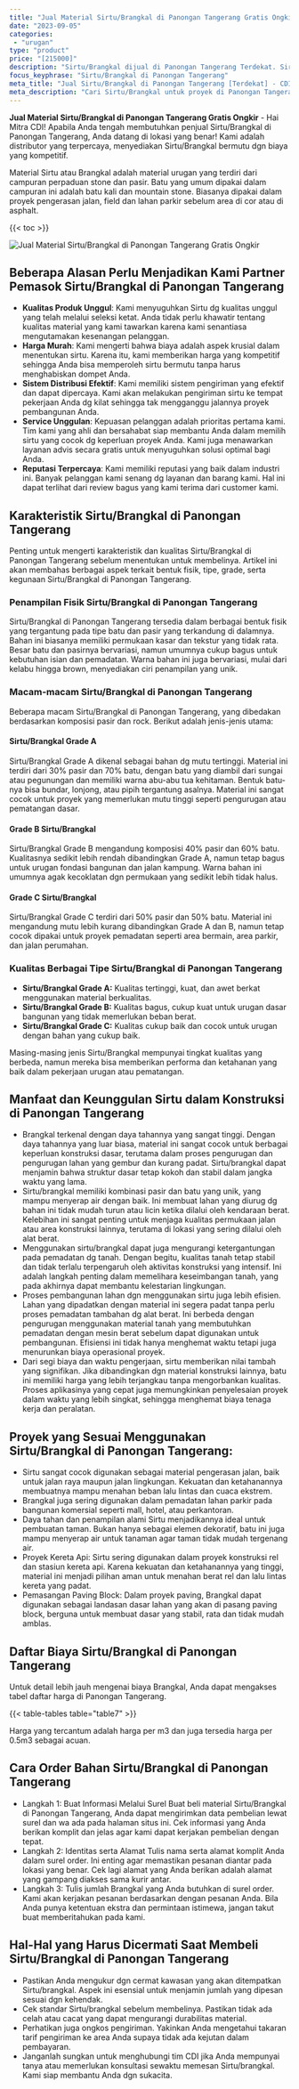 ```yaml
---
title: "Jual Material Sirtu/Brangkal di Panongan Tangerang Gratis Ongkir"
date: "2023-09-05"
categories:
 - "urugan"
type: "product"
price: "[215000]"
description: "Sirtu/Brangkal dijual di Panongan Tangerang Terdekat. Sirtu/Brangkal ini sering dipakai dalam proyek konstruksi sebagai bahan urukan yang padat dan tahan lama. Hubungi kami untuk informasi lebih lanjut."
focus_keyphrase: "Sirtu/Brangkal di Panongan Tangerang"
meta_title: "Jual Sirtu/Brangkal di Panongan Tangerang [Terdekat] - CDI"
meta_description: "Cari Sirtu/Brangkal untuk proyek di Panongan Tangerang? Kami menawarkan Sirtu/Brangkal berkualitas untuk bahan urukan. Dapatkan penawaran terbaik sekarang."
---
```


**Jual Material Sirtu/Brangkal di Panongan Tangerang Gratis Ongkir** - Hai Mitra CDI! Apabila Anda tengah membutuhkan penjual Sirtu/Brangkal di Panongan Tangerang, Anda datang di lokasi yang benar! Kami adalah distributor yang terpercaya, menyediakan Sirtu/Brangkal bermutu dgn biaya yang kompetitif.

Material Sirtu atau Brangkal adalah material urugan yang terdiri dari campuran perpaduan stone dan pasir. Batu yang umum dipakai dalam campuran ini adalah batu kali dan mountain stone. Biasanya dipakai dalam proyek pengerasan jalan, field dan lahan parkir sebelum area di cor atau di asphalt.

{{< toc >}}

![Jual Material Sirtu/Brangkal di Panongan Tangerang Gratis Ongkir](/images/urugan/sirtu-urug-02.jpg)

## Beberapa Alasan Perlu Menjadikan Kami Partner Pemasok Sirtu/Brangkal di Panongan Tangerang

*   **Kualitas Produk Unggul**: Kami menyuguhkan Sirtu dg kualitas unggul yang telah melalui seleksi ketat. Anda tidak perlu khawatir tentang kualitas material yang kami tawarkan karena kami senantiasa mengutamakan kesenangan pelanggan.
*   **Harga Murah**: Kami mengerti bahwa biaya adalah aspek krusial dalam menentukan sirtu. Karena itu, kami memberikan harga yang kompetitif sehingga Anda bisa memperoleh sirtu bermutu tanpa harus menghabiskan dompet Anda.
*   **Sistem Distribusi Efektif**: Kami memiliki sistem pengiriman yang efektif dan dapat dipercaya. Kami akan melakukan pengiriman sirtu ke tempat pekerjaan Anda dg kilat sehingga tak mengganggu jalannya proyek pembangunan Anda.
*   **Service Unggulan**: Kepuasan pelanggan adalah prioritas pertama kami. Tim kami yang ahli dan bersahabat siap membantu Anda dalam memilih sirtu yang cocok dg keperluan proyek Anda. Kami juga menawarkan layanan advis secara gratis untuk menyuguhkan solusi optimal bagi Anda.
*   **Reputasi Terpercaya**: Kami memiliki reputasi yang baik dalam industri ini. Banyak pelanggan kami senang dg layanan dan barang kami. Hal ini dapat terlihat dari review bagus yang kami terima dari customer kami.

## Karakteristik Sirtu/Brangkal di Panongan Tangerang

Penting untuk mengerti karakteristik dan kualitas Sirtu/Brangkal di Panongan Tangerang sebelum menentukan untuk membelinya. Artikel ini akan membahas berbagai aspek terkait bentuk fisik, tipe, grade, serta kegunaan Sirtu/Brangkal di Panongan Tangerang.

### Penampilan Fisik Sirtu/Brangkal di Panongan Tangerang

Sirtu/Brangkal di Panongan Tangerang tersedia dalam berbagai bentuk fisik yang tergantung pada tipe batu dan pasir yang terkandung di dalamnya. Bahan ini biasanya memiliki permukaan kasar dan tekstur yang tidak rata. Besar batu dan pasirnya bervariasi, namun umumnya cukup bagus untuk kebutuhan isian dan pemadatan. Warna bahan ini juga bervariasi, mulai dari kelabu hingga brown, menyediakan ciri penampilan yang unik.

### Macam-macam Sirtu/Brangkal di Panongan Tangerang

Beberapa macam Sirtu/Brangkal di Panongan Tangerang, yang dibedakan berdasarkan komposisi pasir dan rock. Berikut adalah jenis-jenis utama:

#### Sirtu/Brangkal Grade A

Sirtu/Brangkal Grade A dikenal sebagai bahan dg mutu tertinggi. Material ini terdiri dari 30% pasir dan 70% batu, dengan batu yang diambil dari sungai atau pegunungan dan memiliki warna abu-abu tua kehitaman. Bentuk batu-nya bisa bundar, lonjong, atau pipih tergantung asalnya. Material ini sangat cocok untuk proyek yang memerlukan mutu tinggi seperti pengurugan atau pematangan dasar.

#### Grade B Sirtu/Brangkal

Sirtu/Brangkal Grade B mengandung komposisi 40% pasir dan 60% batu. Kualitasnya sedikit lebih rendah dibandingkan Grade A, namun tetap bagus untuk urugan fondasi bangunan dan jalan kampung. Warna bahan ini umumnya agak kecoklatan dgn permukaan yang sedikit lebih tidak halus.

#### Grade C Sirtu/Brangkal

Sirtu/Brangkal Grade C terdiri dari 50% pasir dan 50% batu. Material ini mengandung mutu lebih kurang dibandingkan Grade A dan B, namun tetap cocok dipakai untuk proyek pemadatan seperti area bermain, area parkir, dan jalan perumahan.

### Kualitas Berbagai Tipe Sirtu/Brangkal di Panongan Tangerang

*   **Sirtu/Brangkal Grade A:** Kualitas tertinggi, kuat, dan awet berkat menggunakan material berkualitas.
*   **Sirtu/Brangkal Grade B:** Kualitas bagus, cukup kuat untuk urugan dasar bangunan yang tidak memerlukan beban berat.
*   **Sirtu/Brangkal Grade C:** Kualitas cukup baik dan cocok untuk urugan dengan bahan yang cukup baik.

Masing-masing jenis Sirtu/Brangkal mempunyai tingkat kualitas yang berbeda, namun mereka bisa memberikan performa dan ketahanan yang baik dalam pekerjaan urugan atau pematangan.

## Manfaat dan Keunggulan Sirtu dalam Konstruksi di Panongan Tangerang

*   Brangkal terkenal dengan daya tahannya yang sangat tinggi. Dengan daya tahannya yang luar biasa, material ini sangat cocok untuk berbagai keperluan konstruksi dasar, terutama dalam proses pengurugan dan pengurugan lahan yang gembur dan kurang padat. Sirtu/brangkal dapat menjamin bahwa struktur dasar tetap kokoh dan stabil dalam jangka waktu yang lama.
*   Sirtu/brangkal memiliki kombinasi pasir dan batu yang unik, yang mampu menyerap air dengan baik. Ini membuat lahan yang diurug dg bahan ini tidak mudah turun atau licin ketika dilalui oleh kendaraan berat. Kelebihan ini sangat penting untuk menjaga kualitas permukaan jalan atau area konstruksi lainnya, terutama di lokasi yang sering dilalui oleh alat berat.
*   Menggunakan sirtu/brangkal dapat juga mengurangi ketergantungan pada pemadatan dg tanah. Dengan begitu, kualitas tanah tetap stabil dan tidak terlalu terpengaruh oleh aktivitas konstruksi yang intensif. Ini adalah langkah penting dalam memelihara keseimbangan tanah, yang pada akhirnya dapat membantu kelestarian lingkungan.
*   Proses pembangunan lahan dgn menggunakan sirtu juga lebih efisien. Lahan yang dipadatkan dengan material ini segera padat tanpa perlu proses pemadatan tambahan dg alat berat. Ini berbeda dengan pengurugan menggunakan material tanah yang membutuhkan pemadatan dengan mesin berat sebelum dapat digunakan untuk pembangunan. Efisiensi ini tidak hanya menghemat waktu tetapi juga menurunkan biaya operasional proyek.
*   Dari segi biaya dan waktu pengerjaan, sirtu memberikan nilai tambah yang signifikan. Jika dibandingkan dgn material konstruksi lainnya, batu ini memiliki harga yang lebih terjangkau tanpa mengorbankan kualitas. Proses aplikasinya yang cepat juga memungkinkan penyelesaian proyek dalam waktu yang lebih singkat, sehingga menghemat biaya tenaga kerja dan peralatan.

## Proyek yang Sesuai Menggunakan Sirtu/Brangkal di Panongan Tangerang:

*   Sirtu sangat cocok digunakan sebagai material pengerasan jalan, baik untuk jalan raya maupun jalan lingkungan. Kekuatan dan ketahanannya membuatnya mampu menahan beban lalu lintas dan cuaca ekstrem.
*   Brangkal juga sering digunakan dalam pemadatan lahan parkir pada bangunan komersial seperti mall, hotel, atau perkantoran.
*   Daya tahan dan penampilan alami Sirtu menjadikannya ideal untuk pembuatan taman. Bukan hanya sebagai elemen dekoratif, batu ini juga mampu menyerap air untuk tanaman agar taman tidak mudah tergenang air.
*   Proyek Kereta Api: Sirtu sering digunakan dalam proyek konstruksi rel dan stasiun kereta api. Karena kekuatan dan ketahanannya yang tinggi, material ini menjadi pilihan aman untuk menahan berat rel dan lalu lintas kereta yang padat.
*   Pemasangan Paving Block: Dalam proyek paving, Brangkal dapat digunakan sebagai landasan dasar lahan yang akan di pasang paving block, berguna untuk membuat dasar yang stabil, rata dan tidak mudah amblas.

## Daftar Biaya Sirtu/Brangkal di Panongan Tangerang

Untuk detail lebih jauh mengenai biaya Brangkal, Anda dapat mengakses tabel daftar harga di Panongan Tangerang.

{{< table-tables table="table7" >}}

Harga yang tercantum adalah harga per m3 dan juga tersedia harga per 0.5m3 sebagai acuan.

## Cara Order Bahan Sirtu/Brangkal di Panongan Tangerang

*   Langkah 1: Buat Informasi Melalui Surel
Buat beli material Sirtu/Brangkal di Panongan Tangerang, Anda dapat mengirimkan data pembelian lewat surel dan wa ada pada halaman situs ini. Cek informasi yang Anda berikan komplit dan jelas agar kami dapat kerjakan pembelian dengan tepat.
*   Langkah 2: Identitas serta Alamat
Tulis nama serta alamat komplit Anda dalam surel order. Ini enting agar memastikan pesanan diantar pada lokasi yang benar. Cek lagi alamat yang Anda berikan adalah alamat yang gampang diakses sama kurir antar.
*   Langkah 3: Tulis jumlah Brangkal yang Anda butuhkan di surel order. Kami akan kerjakan pesanan berdasarkan dengan pesanan Anda. Bila Anda punya ketentuan ekstra dan permintaan istimewa, jangan takut buat memberitahukan pada kami.
## Hal-Hal yang Harus Dicermati Saat Membeli Sirtu/Brangkal di Panongan Tangerang

*   Pastikan Anda mengukur dgn cermat kawasan yang akan ditempatkan Sirtu/brangkal. Aspek ini esensial untuk menjamin jumlah yang dipesan sesuai dgn kehendak.
*   Cek standar Sirtu/brangkal sebelum membelinya. Pastikan tidak ada celah atau cacat yang dapat mengurangi durabilitas material.
*   Perhatikan juga ongkos pengiriman. Yakinkan Anda mengetahui takaran tarif pengiriman ke area Anda supaya tidak ada kejutan dalam pembayaran.
*   Janganlah sungkan untuk menghubungi tim CDI jika Anda mempunyai tanya atau memerlukan konsultasi sewaktu memesan Sirtu/brangkal. Kami siap membantu Anda dgn sukacita.